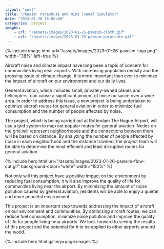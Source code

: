 ```yaml
---
layout: "post"
title: "PAWsim: Parachute and Wind Tunnel Simulator"
date: "2023-01-26 16:00:00"
categories: project
images:
    - url: "/assets/images/2023-01-26-pawsim-cloth.gif"
    - url: "/assets/images/2023-01-26-pawsim-parachute.gif"
---
```





{% include image.html url="/assets/images/2023-01-26-pawsim-logo.png" width="38%" left=true %}


Aircraft noise and climate impact have long been a topic of concern for communities living near airports. With increasing population density and the pressing issue of climate change, it is more important than ever to minimize the impact of aircraft on our environment and our daily lives.

General aviation, which includes small, privately-owned planes and helicopters, can cause a significant amount of noise nuisance over a wide area. In order to address this issue, a new project is being undertaken to optimize aircraft routes for general aviation in order to minimize fuel consumption and the number of people affected by noise.

The project, which is being carried out at Rotterdam The Hague Airport, will use a grid system to map out popular routes for general aviation. Nodes on the grid will represent neighborhoods and the connections between them will be based on distance. By analyzing the number of people affected by noise in each neighborhood and the distance traveled, the project team will be able to determine the most efficient and least disruptive routes for general aviation.


{% include hero.html url="/assets/images/2023-01-26-pawsim-flow-cut.gif" background-color="white" width="150%" %}

Not only will this project have a positive impact on the environment by reducing fuel consumption, it will also improve the quality of life for communities living near the airport. By minimizing the amount of noise pollution caused by general aviation, residents will be able to enjoy a quieter and more peaceful environment.

This project is an important step towards addressing the impact of aircraft on our environment and communities. By optimizing aircraft routes, we can reduce fuel consumption, minimize noise pollution and improve the quality of life for people living near airports. We look forward to seeing the results of this project and the potential for it to be applied to other airports around the world.


{% include hero.html gallery=page.images  %}
